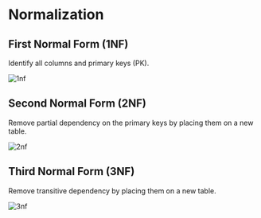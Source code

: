 # Normalization

## First Normal Form (1NF)
Identify all columns and primary keys (PK).  

![1nf](https://user-images.githubusercontent.com/14355257/32541712-a849c0c6-c4c4-11e7-992c-0b330d1407f4.png)

## Second Normal Form (2NF)
Remove partial dependency on the primary keys by placing them on a new table.  

![2nf](https://user-images.githubusercontent.com/14355257/32541713-a87dd9c4-c4c4-11e7-8750-feedce88c731.png)

## Third Normal Form (3NF)
Remove transitive dependency by placing them on a new table.  

![3nf](https://user-images.githubusercontent.com/14355257/32541714-a8b3b71a-c4c4-11e7-8f26-3b3cc3fcb0fe.png)
